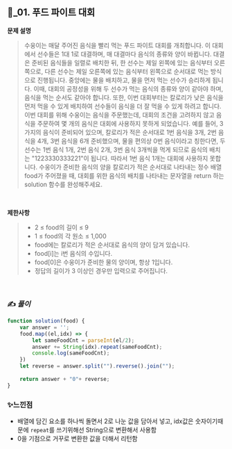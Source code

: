 ## 🔎_01. 푸드 파이트 대회


<b>문제 설명</b>
</br>
> 수웅이는 매달 주어진 음식을 빨리 먹는 푸드 파이트 대회를 개최합니다. 이 대회에서 선수들은 1대 1로 대결하며, 매 대결마다 음식의 종류와 양이 바뀝니다. 대결은 준비된 음식들을 일렬로 배치한 뒤, 한 선수는 제일 왼쪽에 있는 음식부터 오른쪽으로, 다른 선수는 제일 오른쪽에 있는 음식부터 왼쪽으로 순서대로 먹는 방식으로 진행됩니다. 중앙에는 물을 배치하고, 물을 먼저 먹는 선수가 승리하게 됩니다.
> 이때, 대회의 공정성을 위해 두 선수가 먹는 음식의 종류와 양이 같아야 하며, 음식을 먹는 순서도 같아야 합니다. 또한, 이번 대회부터는 칼로리가 낮은 음식을 먼저 먹을 수 있게 배치하여 선수들이 음식을 더 잘 먹을 수 있게 하려고 합니다. 이번 대회를 위해 수웅이는 음식을 주문했는데, 대회의 조건을 고려하지 않고 음식을 주문하여 몇 개의 음식은 대회에 사용하지 못하게 되었습니다.
> 예를 들어, 3가지의 음식이 준비되어 있으며, 칼로리가 적은 순서대로 1번 음식을 3개, 2번 음식을 4개, 3번 음식을 6개 준비했으며, 물을 편의상 0번 음식이라고 칭한다면, 두 선수는 1번 음식 1개, 2번 음식 2개, 3번 음식 3개씩을 먹게 되므로 음식의 배치는 "1223330333221"이 됩니다. 따라서 1번 음식 1개는 대회에 사용하지 못합니다.
> 수웅이가 준비한 음식의 양을 칼로리가 적은 순서대로 나타내는 정수 배열 food가 주어졌을 때, 대회를 위한 음식의 배치를 나타내는 문자열을 return 하는 solution 함수를 완성해주세요.

</br>

<b>제한사항</b>
>- 2 ≤ food의 길이 ≤ 9
>- 1 ≤ food의 각 원소 ≤ 1,000
>- food에는 칼로리가 적은 순서대로 음식의 양이 담겨 있습니다.
>- food[i]는 i번 음식의 수입니다.
>- food[0]은 수웅이가 준비한 물의 양이며, 항상 1입니다.
>- 정답의 길이가 3 이상인 경우만 입력으로 주어집니다.

<br>

### ✍️ _풀이_

```js
function solution(food) {
    var answer = '';
    food.map((el,idx) => {
        let sameFoodCnt = parseInt(el/2);           
        answer += String(idx).repeat(sameFoodCnt);
        console.log(sameFoodCnt);
    })
    let reverse = answer.split("").reverse().join("");
    
    return answer + "0"+ reverse;
}
```



### ✨느낀점
- 배열에 담긴 요소를 하나씩 돌면서 2로 나눈 값을 담아서 넣고, idx값은 숫자이기때문에 `repeat`를 쓰기위해선 String으로 변환해서 사용함
- 0을 기점으로 거꾸로 변환한 값을 더해서 리턴함

 

